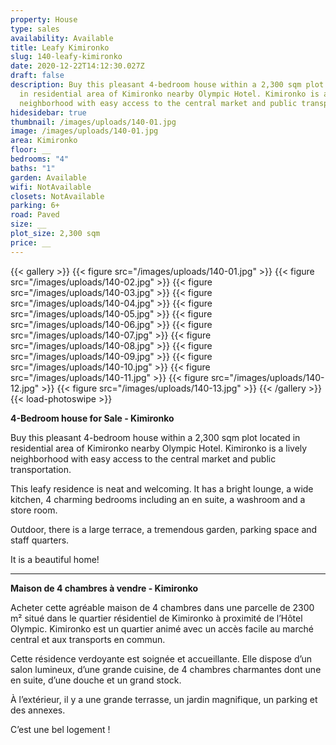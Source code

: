 ```yaml
---
property: House
type: sales
availability: Available
title: Leafy Kimironko
slug: 140-leafy-kimironko
date: 2020-12-22T14:12:30.027Z
draft: false
description: Buy this pleasant 4-bedroom house within a 2,300 sqm plot located
  in residential area of Kimironko nearby Olympic Hotel. Kimironko is a lively
  neighborhood with easy access to the central market and public transportation.
hidesidebar: true
thumbnail: /images/uploads/140-01.jpg
image: /images/uploads/140-01.jpg
area: Kimironko
floor: __
bedrooms: "4"
baths: "1"
garden: Available
wifi: NotAvailable
closets: NotAvailable
parking: 6+
road: Paved
size: __
plot_size: 2,300 sqm
price: __
---
```

{{< gallery >}}
{{< figure src="/images/uploads/140-01.jpg" >}}
{{< figure src="/images/uploads/140-02.jpg" >}}
{{< figure src="/images/uploads/140-03.jpg" >}}
{{< figure src="/images/uploads/140-04.jpg" >}}
{{< figure src="/images/uploads/140-05.jpg" >}}
{{< figure src="/images/uploads/140-06.jpg" >}}
{{< figure src="/images/uploads/140-07.jpg" >}}
{{< figure src="/images/uploads/140-08.jpg" >}}
{{< figure src="/images/uploads/140-09.jpg" >}}
{{< figure src="/images/uploads/140-10.jpg" >}}
{{< figure src="/images/uploads/140-11.jpg" >}}
{{< figure src="/images/uploads/140-12.jpg" >}}
{{< figure src="/images/uploads/140-13.jpg" >}}
{{< /gallery >}}
{{< load-photoswipe >}}

**4-Bedroom house for Sale - Kimironko**

Buy this pleasant 4-bedroom house within a 2,300 sqm plot located in residential area of Kimironko nearby Olympic Hotel. Kimironko is a lively neighborhood with easy access to the central market and public transportation.

This leafy residence is neat and welcoming. It has a bright lounge, a wide kitchen, 4 charming  bedrooms including an en suite, a washroom and a store room. 

Outdoor, there is a large terrace, a tremendous garden, parking space and staff quarters. 

It is a beautiful home! 

- - -

**Maison de 4 chambres à vendre - Kimironko**

Acheter cette agréable maison de 4 chambres dans une parcelle de 2300 m² situé dans le quartier résidentiel de Kimironko à proximité de l’Hôtel Olympic. Kimironko est un quartier animé avec un accès facile au marché central et aux transports en commun.

Cette résidence verdoyante est soignée et accueillante. Elle dispose d’un salon lumineux, d’une grande cuisine, de 4 chambres charmantes dont une en suite, d’une douche et un grand stock.

À l’extérieur, il y a une grande terrasse, un jardin magnifique, un parking et des annexes.

C’est une bel logement !